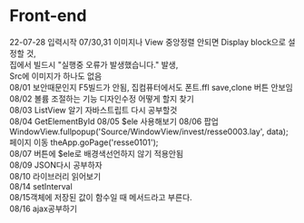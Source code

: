 # Front-end
22-07-28 입력시작
07/30,31 이미지나 View 중앙정렬 안되면 Display block으로 설정할 것,<br> 집에서 빌드시 "실행중 오류가 발생했습니다." 발생,<br> Src에 이미지가 하나도 없음<br>
08/01 보안때문인지 F5빌드가 안됨, 집컴퓨터에서도 폰트.ffl save,clone 버튼 안보임
08/02 볼륨 조절하는 기능 디자인수정 어떻게 할지 찾기<br>
08/03 ListView 알기 자바스트립트 다시 공부할것<br>
08/04 GetElementById
08/05 $ele 사용해보기
08/06 팝업 WindowView.fullpopup('Source/WindowView/invest/resse0003.lay', data);<br>
페이지 이동 theApp.goPage('resse0101');<br>
08/07 버튼에 $ele로 배경색선언하지 않기 적용안됨<br>
08/09 JSON다시 공부하자<br>
08/10 라이브러리 읽어보기<br>
08/14 setInterval<br>
08/15객체에 저장된 값이 함수일 때 메서드라고 부른다.<br>
08/16 ajax공부하기
